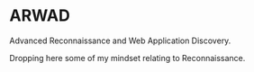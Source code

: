 # ARWAD
Advanced Reconnaissance and Web Application Discovery.

Dropping here some of my mindset relating to Reconnaissance.
